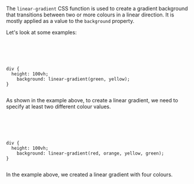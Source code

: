 The `linear-gradient` CSS function is used
to create a gradient background that
transitions between two or more colours
in a linear direction.
It is mostly applied as a value to the
`background` property.

Let's look at some examples:

<codeblock language="css" type="lesson">
<code>
<panel language="html">
<div></div>
</panel>
<panel language="css">
div {
  height: 100vh;
	background: linear-gradient(green, yellow);
}
</panel>
</code>
</codeblock>

As shown in the example above, to create
a linear gradient, we need to specify at
least two different colour values.

<codeblock language="css" type="lesson">
<code>
<panel language="html">
<div></div>
</panel>
<panel language="css">
div {
  height: 100vh;
	background: linear-gradient(red, orange, yellow, green);
}
</panel>
</code>
</codeblock>

In the example above, we created
a linear gradient with four colours. 
